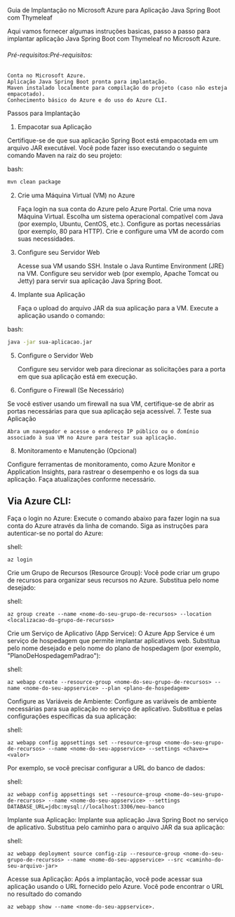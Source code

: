 Guia de Implantação no Microsoft Azure para Aplicação Java Spring Boot com Thymeleaf

Aqui vamos fornecer algumas instruções basicas, passo a passo para implantar aplicação Java Spring Boot com Thymeleaf no Microsoft Azure.

###### Pré-requisitos:Pré-requisitos:

    Conta no Microsoft Azure.
    Aplicação Java Spring Boot pronta para implantação.
    Maven instalado localmente para compilação do projeto (caso não esteja empacotado).
    Conhecimento básico do Azure e do uso do Azure CLI.

Passos para Implantação
1. Empacotar sua Aplicação

Certifique-se de que sua aplicação Spring Boot está empacotada em um arquivo JAR executável. Você pode fazer isso executando o seguinte comando Maven na raiz do seu projeto:

bash:
```bash
mvn clean package
```

2. Crie uma Máquina Virtual (VM) no Azure

    Faça login na sua conta do Azure pelo Azure Portal.
    Crie uma nova Máquina Virtual.
    Escolha um sistema operacional compatível com Java (por exemplo, Ubuntu, CentOS, etc.).
    Configure as portas necessárias (por exemplo, 80 para HTTP).
    Crie e configure uma VM de acordo com suas necessidades.

3. Configure seu Servidor Web

    Acesse sua VM usando SSH.
    Instale o Java Runtime Environment (JRE) na VM.
    Configure seu servidor web (por exemplo, Apache Tomcat ou Jetty) para servir sua aplicação Java Spring Boot.

4. Implante sua Aplicação

    Faça o upload do arquivo JAR da sua aplicação para a VM.
    Execute a aplicação usando o comando:

bash:
```bash
java -jar sua-aplicacao.jar
```

5. Configure o Servidor Web

    Configure seu servidor web para direcionar as solicitações para a porta em que sua aplicação está em execução.

6. Configure o Firewall (Se Necessário)

Se você estiver usando um firewall na sua VM, certifique-se de abrir as portas necessárias para que sua aplicação seja acessível.
7. Teste sua Aplicação

    Abra um navegador e acesse o endereço IP público ou o domínio associado à sua VM no Azure para testar sua aplicação.

8. Monitoramento e Manutenção (Opcional)

Configure ferramentas de monitoramento, como Azure Monitor e Application Insights, para rastrear o desempenho e os logs da sua aplicação. Faça atualizações conforme necessário.


## Via Azure CLI:

Faça o login no Azure:
Execute o comando abaixo para fazer login na sua conta do Azure através da linha de comando. Siga as instruções para autenticar-se no portal do Azure:

shell:

```shell
az login
```

Crie um Grupo de Recursos (Resource Group):
Você pode criar um grupo de recursos para organizar seus recursos no Azure. Substitua <nome-do-seu-grupo-de-recursos> pelo nome desejado:

shell:

```shell
az group create --name <nome-do-seu-grupo-de-recursos> --location <localizacao-do-grupo-de-recursos>
```

Crie um Serviço de Aplicativo (App Service):
O Azure App Service é um serviço de hospedagem que permite implantar aplicativos web. Substitua <nome-do-seu-appservice> pelo nome desejado e <plano-de-hospedagem> pelo nome do plano de hospedagem (por exemplo, "PlanoDeHospedagemPadrao"):

shell:

```shell
az webapp create --resource-group <nome-do-seu-grupo-de-recursos> --name <nome-do-seu-appservice> --plan <plano-de-hospedagem>
```

Configure as Variáveis de Ambiente:
Configure as variáveis de ambiente necessárias para sua aplicação no serviço de aplicativo. Substitua <chave> e <valor> pelas configurações específicas da sua aplicação:

shell:

```shell
az webapp config appsettings set --resource-group <nome-do-seu-grupo-de-recursos> --name <nome-do-seu-appservice> --settings <chave>=<valor>
```

Por exemplo, se você precisar configurar a URL do banco de dados:

shell:

```shell
az webapp config appsettings set --resource-group <nome-do-seu-grupo-de-recursos> --name <nome-do-seu-appservice> --settings DATABASE_URL=jdbc:mysql://localhost:3306/meu-banco
```

Implante sua Aplicação:
Implante sua aplicação Java Spring Boot no serviço de aplicativo. Substitua <caminho-do-seu-arquivo-jar> pelo caminho para o arquivo JAR da sua aplicação:

shell:
```shell
az webapp deployment source config-zip --resource-group <nome-do-seu-grupo-de-recursos> --name <nome-do-seu-appservice> --src <caminho-do-seu-arquivo-jar>
```

Acesse sua Aplicação:
Após a implantação, você pode acessar sua aplicação usando o URL fornecido pelo Azure. Você pode encontrar o URL no resultado do comando 
```shell
az webapp show --name <nome-do-seu-appservice>.
```
